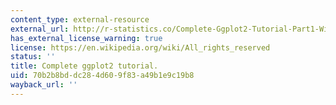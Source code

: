 ```yaml
---
content_type: external-resource
external_url: http://r-statistics.co/Complete-Ggplot2-Tutorial-Part1-With-R-Code.html
has_external_license_warning: true
license: https://en.wikipedia.org/wiki/All_rights_reserved
status: ''
title: Complete ggplot2 tutorial.
uid: 70b2b8bd-dc28-4d60-9f83-a49b1e9c19b8
wayback_url: ''
---
```

